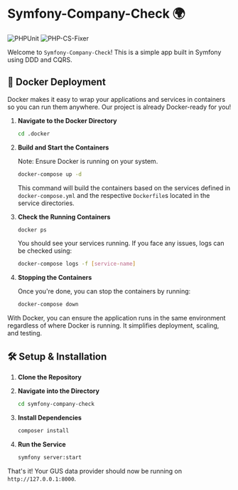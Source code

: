 # Symfony-Company-Check 🌍

![PHPUnit](https://img.shields.io/badge/PHPUnit-Tests-green.svg)
![PHP-CS-Fixer](https://img.shields.io/badge/PHP--CS--Fixer-Coding%20Standards-blue.svg)

Welcome to `Symfony-Company-Check`! This is a simple app built in Symfony using DDD and CQRS.

## 🐳 Docker Deployment

Docker makes it easy to wrap your applications and services in containers so you can run them anywhere. Our project is already Docker-ready for you!

1. **Navigate to the Docker Directory**

    ```bash
    cd .docker
    ```

2. **Build and Start the Containers**

   Note: Ensure Docker is running on your system.

    ```bash
    docker-compose up -d
    ```

   This command will build the containers based on the services defined in `docker-compose.yml` and the respective `Dockerfile`s located in the service directories.

3. **Check the Running Containers**

    ```bash
    docker ps
    ```

   You should see your services running. If you face any issues, logs can be checked using:

    ```bash
    docker-compose logs -f [service-name]
    ```

4. **Stopping the Containers**

   Once you're done, you can stop the containers by running:

    ```bash
    docker-compose down
    ```

With Docker, you can ensure the application runs in the same environment regardless of where Docker is running. It simplifies deployment, scaling, and testing.



## 🛠 Setup & Installation

1. **Clone the Repository**

2. **Navigate into the Directory**
    ```bash
    cd symfony-company-check
    ```

3. **Install Dependencies**
    ```bash
    composer install
    ```

4. **Run the Service**
    ```bash
    symfony server:start
    ```

That's it! Your GUS data provider should now be running on `http://127.0.0.1:8000`.

